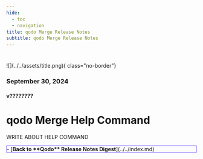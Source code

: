 ```yaml
---
hide:
  - toc
  - navigation
title: qodo Merge Release Notes
subtitle: qodo Merge Release Notes
---
```

#
<div markdown class="centered">
![](../../assets/title.png){ class="no-border"}

### September 30, 2024
#### v????????

<div class="content" markdown>
<div class="bg-black" markdown>

# qodo Merge **Help Command**

<div class="left-padding" markdown>

WRITE ABOUT HELP COMMAND

<div class="centered" markdown>

<div class="grid cards" style="border: 1px solid #765bfa;" markdown>
- [<b class="white">Back to **Qodo** Release Notes Digest</b>](../../index.md)
</div>

</div>

</div>
</div>
</div>
</div>